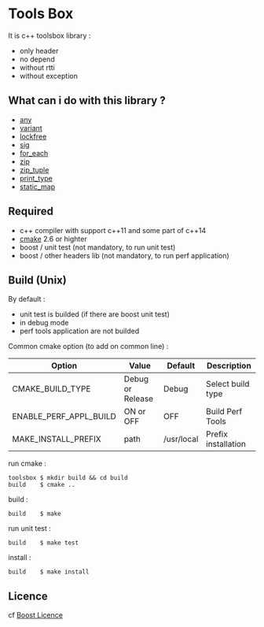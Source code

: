 # Tools Box

It is c++ toolsbox library :
* only header
* no depend
* without rtti
* without exception

## What can i do with this library ?

* [any](https://github.com/EVaillant/toolsbox/wiki/any)
* [variant](https://github.com/EVaillant/toolsbox/wiki/variant)
* [lockfree](https://github.com/EVaillant/toolsbox/wiki/lockfree)
* [sig](https://github.com/EVaillant/toolsbox/wiki/sig)
* [for_each](https://github.com/EVaillant/toolsbox/wiki/for_each)
* [zip](https://github.com/EVaillant/toolsbox/wiki/zip)
* [zip_tuple](https://github.com/EVaillant/toolsbox/wiki/zip_tuple)
* [print_type](https://github.com/EVaillant/toolsbox/wiki/print_type)
* [static_map](https://github.com/EVaillant/toolsbox/wiki/static_map)

## Required

* c++ compiler with support c++11 and some part of c++14
* [cmake](https://cmake.org/) 2.6 or highter
* boost / unit test (not mandatory, to run unit test)
* boost / other headers lib (not mandatory, to run perf application)

## Build (Unix)

By default :
* unit test is builded (if there are boost unit test)
* in debug mode
* perf tools application are not builded

Common cmake option (to add on common line) :

 Option | Value | Default | Description
--------| ------|---------|------------
CMAKE_BUILD_TYPE | Debug or Release | Debug | Select build type
ENABLE_PERF_APPL_BUILD | ON or OFF | OFF | Build Perf Tools
MAKE_INSTALL_PREFIX | path | /usr/local | Prefix installation


run cmake :

```shell
toolsbox $ mkdir build && cd build
build    $ cmake ..
```

build :

```shell
build    $ make
```

run unit test :

```shell
build    $ make test
```

install :

```shell
build    $ make install
```

## Licence

cf [Boost Licence](http://www.boost.org/LICENSE_1_0.txt)

